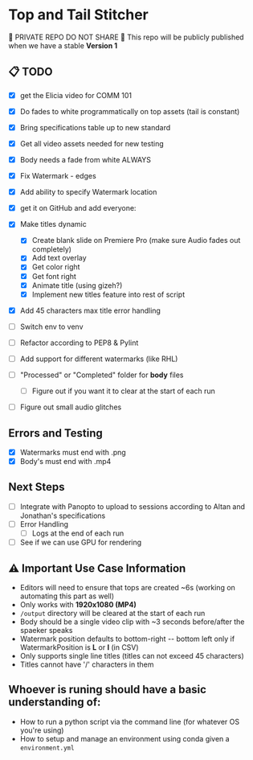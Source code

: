 # Top and Tail Stitcher

🚨 PRIVATE REPO DO NOT SHARE 🚨
This repo will be publicly published when we have a stable **Version 1**

## 📋 TODO
- [x] get the Elicia video for COMM 101
- [x] Do fades to white programmatically on top assets (tail is constant)
- [x] Bring specifications table up to new standard
- [x] Get all video assets needed for new testing
- [x] Body needs a fade from white ALWAYS
- [x] Fix Watermark - edges 
- [x] Add ability to specify Watermark location
- [x] get it on GitHub and add everyone:
- [x] Make titles dynamic
    - [x] Create blank slide on Premiere Pro (make sure Audio fades out completely)
    - [x] Add text overlay
    - [x] Get color right
    - [x] Get font right
    - [x] Animate title (using gizeh?)
    - [x] Implement new titles feature into rest of script
- [x] Add 45 characters max title error handling
- [ ] Switch env to venv
- [ ] Refactor according to PEP8 & Pylint
- [ ] Add support for different watermarks (like RHL)
- [ ] "Processed" or "Completed" folder for **body** files
    - [ ] Figure out if you want it to clear at the start of each run
- [ ] Figure out small audio glitches


## Errors and Testing
- [x] Watermarks must end with .png
- [x] Body's must end with .mp4
 
## Next Steps
- [ ] Integrate with Panopto to upload to sessions according to Altan and Jonathan's specifications
- [ ] Error Handling
    - [ ] Logs at the end of each run
- [ ] See if we can use GPU for rendering

## ⚠️ Important Use Case Information 
* Editors will need to ensure that tops are created ~6s (working on automating this part as well)
* Only works with **1920x1080 (MP4)**
* `/output` directory will be cleared at the start of each run
* Body should be a single video clip with ~3 seconds before/after the spaeker speaks
* Watermark position defaults to bottom-right -- bottom left only if WatermarkPosition is **L** or **l** (in CSV)
* Only supports single line titles (titles can not exceed 45 characters)
* Titles cannot have '/' characters in them

## Whoever is runing should have a basic understanding of:

* How to run a python script via the command line (for whatever OS you're using)
* How to setup and manage an environment using conda given a `environment.yml`
